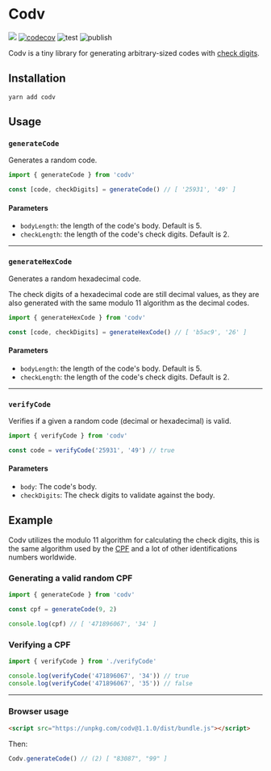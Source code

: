 # Codv

![](https://img.shields.io/badge/license-MIT-green)
[![codecov](https://codecov.io/gh/jotaajunior/codv/branch/master/graph/badge.svg?token=XE6V7I3RF4)](https://codecov.io/gh/jotaajunior/codv)
![test](https://github.com/jotaajunior/codv/workflows/test/badge.svg)
![publish](https://github.com/jotaajunior/codv/workflows/publish/badge.svg)


Codv is a tiny library for generating arbitrary-sized codes with [check digits](https://en.wikipedia.org/wiki/Check_digit).

## Installation

```shell
yarn add codv
```

## Usage

### `generateCode`

Generates a random code.

```ts
import { generateCode } from 'codv'

const [code, checkDigits] = generateCode() // [ '25931', '49' ]
```

#### Parameters

- `bodyLength`: the length of the code's body. Default is 5.
- `checkLength`: the length of the code's check digits. Default is 2.

---

### `generateHexCode`

Generates a random hexadecimal code.

The check digits of a hexadecimal code are still decimal values, as they are also generated with the same modulo 11 algorithm as the decimal codes.

```ts
import { generateHexCode } from 'codv'

const [code, checkDigits] = generateHexCode() // [ 'b5ac9', '26' ]
```

#### Parameters

- `bodyLength`: the length of the code's body. Default is 5.
- `checkLength`: the length of the code's check digits. Default is 2.

---

### `verifyCode`

Verifies if a given a random code (decimal or hexadecimal) is valid.

```ts
import { verifyCode } from 'codv'

const code = verifyCode('25931', '49') // true
```

#### Parameters

- `body`: The code's body.
- `checkDigits`: The check digits to validate against the body.

## Example

Codv utilizes the modulo 11 algorithm for calculating the check digits, this is the same algorithm used by the [CPF](https://en.wikipedia.org/wiki/Cadastro_de_Pessoas_F%C3%ADsicas) and a lot of other identifications numbers worldwide.

### Generating a valid random CPF

```ts
import { generateCode } from 'codv'

const cpf = generateCode(9, 2)

console.log(cpf) // [ '471896067', '34' ]
```

### Verifying a CPF

```ts
import { verifyCode } from './verifyCode'

console.log(verifyCode('471896067', '34')) // true
console.log(verifyCode('471896067', '35')) // false
```

---

### Browser usage

```html
<script src="https://unpkg.com/codv@1.1.0/dist/bundle.js"></script>
```

Then:

```js
Codv.generateCode() // (2) [ "83087", "99" ]
```
